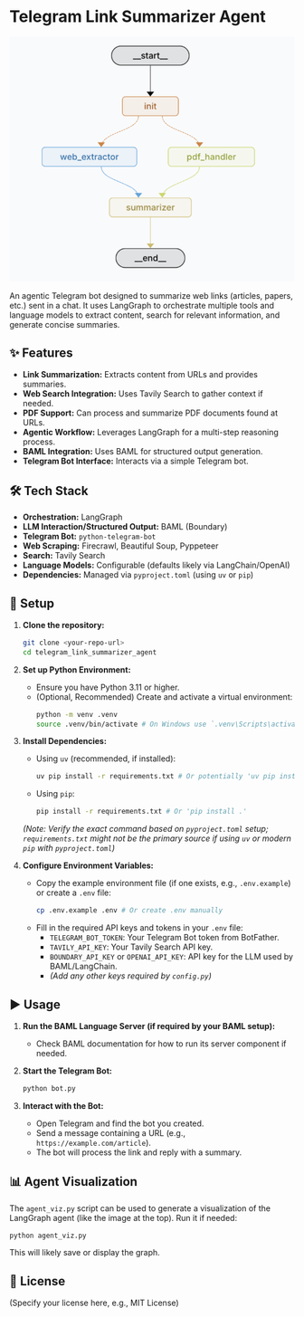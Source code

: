 # Telegram Link Summarizer Agent

![Agent Visualization](./images/image.png)

An agentic Telegram bot designed to summarize web links (articles, papers, etc.) sent in a chat. It uses LangGraph to orchestrate multiple tools and language models to extract content, search for relevant information, and generate concise summaries.

## ✨ Features

*   **Link Summarization:** Extracts content from URLs and provides summaries.
*   **Web Search Integration:** Uses Tavily Search to gather context if needed.
*   **PDF Support:** Can process and summarize PDF documents found at URLs.
*   **Agentic Workflow:** Leverages LangGraph for a multi-step reasoning process.
*   **BAML Integration:** Uses BAML for structured output generation.
*   **Telegram Bot Interface:** Interacts via a simple Telegram bot.

## 🛠️ Tech Stack

*   **Orchestration:** LangGraph
*   **LLM Interaction/Structured Output:** BAML (Boundary)
*   **Telegram Bot:** `python-telegram-bot`
*   **Web Scraping:** Firecrawl, Beautiful Soup, Pyppeteer
*   **Search:** Tavily Search
*   **Language Models:** Configurable (defaults likely via LangChain/OpenAI)
*   **Dependencies:** Managed via `pyproject.toml` (using `uv` or `pip`)

## 🚀 Setup

1.  **Clone the repository:**
    ```bash
    git clone <your-repo-url>
    cd telegram_link_summarizer_agent
    ```

2.  **Set up Python Environment:**
    *   Ensure you have Python 3.11 or higher.
    *   (Optional, Recommended) Create and activate a virtual environment:
        ```bash
        python -m venv .venv
        source .venv/bin/activate # On Windows use `.venv\Scripts\activate`
        ```

3.  **Install Dependencies:**
    *   Using `uv` (recommended, if installed):
        ```bash
        uv pip install -r requirements.txt # Or potentially 'uv pip install .' if pyproject is fully configured
        ```
    *   Using `pip`:
        ```bash
        pip install -r requirements.txt # Or 'pip install .'
        ```
    *(Note: Verify the exact command based on `pyproject.toml` setup; `requirements.txt` might not be the primary source if using `uv` or modern `pip` with `pyproject.toml`)*

4.  **Configure Environment Variables:**
    *   Copy the example environment file (if one exists, e.g., `.env.example`) or create a `.env` file:
        ```bash
        cp .env.example .env # Or create .env manually
        ```
    *   Fill in the required API keys and tokens in your `.env` file:
        *   `TELEGRAM_BOT_TOKEN`: Your Telegram Bot token from BotFather.
        *   `TAVILY_API_KEY`: Your Tavily Search API key.
        *   `BOUNDARY_API_KEY` or `OPENAI_API_KEY`: API key for the LLM used by BAML/LangChain.
        *   *(Add any other keys required by `config.py`)*

## ▶️ Usage

1.  **Run the BAML Language Server (if required by your BAML setup):**
    *   Check BAML documentation for how to run its server component if needed.

2.  **Start the Telegram Bot:**
    ```bash
    python bot.py
    ```

3.  **Interact with the Bot:**
    *   Open Telegram and find the bot you created.
    *   Send a message containing a URL (e.g., `https://example.com/article`).
    *   The bot will process the link and reply with a summary.

## 📊 Agent Visualization

The `agent_viz.py` script can be used to generate a visualization of the LangGraph agent (like the image at the top). Run it if needed:

```bash
python agent_viz.py
```

This will likely save or display the graph.

## 📄 License

(Specify your license here, e.g., MIT License)